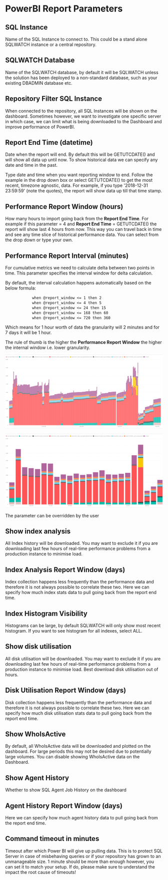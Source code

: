 # PowerBI Report Parameters

## SQL Instance

Name of the SQL Instance to connect to. This could be a stand alone SQLWATCH instance or a central repository. 

## SQLWATCH Database

Name of the SQLWATCH database, by default it will be SQLWATCH unless the solution has been deployed to a non-standard database, such as your existing DBADMIN database etc.

## Repository Filter SQL Instance

When connected to the repository, all SQL Instances will be shown on the dashboard. Sometimes however, we want to investigate one specific server in which case, we can limit what is being downloaded to the Dashboard and improve performance of PowerBI.

## Report End Time \(datetime\)

Date when the report will end. By default this will be GETUTCDATE\(\) and will show all data up until now. To show historical data we can specify any date and time in the past.

Type date and time when you want reporting window to end. Follow the example in the drop down box or select GETUTCDATE\(\) to get the most recent, timezone agnostic, data. For example, if you type '2018-12-31 23:59:59' \(note the quotes\), the report will show data up till that time stamp.

## Performance Report Window \(hours\)

How many hours to import going back from the **Report End Time**. For example if this parameter = 4 and **Report End Time** = GETUTCDATE\(\) the report will show last 4 hours from now. This way you can travel back in time and see any time slice of historical performance data. You can select from the drop down or type your own.

## Performance Report Interval \(minutes\)

For cumulative metrics we need to calculate delta between two points in time. This parameter specifies the interval window for delta calculation. 

By default, the interval calculation happens automatically based on the below formula:

```text
            when @report_window <= 1 then 2
            when @report_window <= 4 then 5
            when @report_window <= 24 then 15
            when @report_window <= 168 then 60
            when @report_window <= 720 then 360
```

Which means for 1 hour worth of data the granularity will 2 minutes and for 7 days it will be 1 hour.

The rule of thumb is the higher the **Performance Report Window** the higher the internal window i.e. lower granularity. 

![24 hours window with 5 minute interval](../../.gitbook/assets/image%20%288%29.png)

![24 hour window with 60 minute interval](../../.gitbook/assets/image%20%2828%29.png)

The parameter can be overridden by the user

## Show index analysis

All Index history will be downloaded. You may want to exclude it if you are downloading last few hours of real-time performance problems from a production instance to minimise load.

## Index Analysis Report Window \(days\)

Index collection happens less frequently than the performance data and therefore it is not always possible to correlate these two. Here we can specify how much index stats data to pull going back from the report end time.

## Index Histogram Visibility

Histograms can be large, by default SQLWATCH will only show most recent histogram. If you want to see histogram for all indexes, select ALL.

## Show disk utilisation

All disk utilisation will be downloaded. You may want to exclude it if you are downloading last few hours of real-time performance problems from a production instance to minimise load. Best download disk utilisation out of hours.

## Disk Utilisation Report Window \(days\)

Disk collection happens less frequently than the performance data and therefore it is not always possible to correlate these two. Here we can specify how much disk utilisation stats data to pull going back from the report end time.

## Show WhoIsActive

By default, all WhoIsActive data will be downloaded and plotted on the dashboard. For large periods this may not be desired due to potentially large volumes. You can disable showing WhoIsActive data on the Dashboard.

## Show Agent History

Whether to show SQL Agent Job History on the dashboard

## Agent History Report Window \(days\)

Here we can specify how much agent history data to pull going back from the report end time.

## Command timeout in minutes

Timeout after which Power BI will give up pulling data. This is to protect SQL Server in case of misbehaving queries or if your repository has grown to an unmanageable size. 1 minute should be more than enough however, you can set it to match your setup. If do, please make sure to understand the impact the root cause of timeouts!



